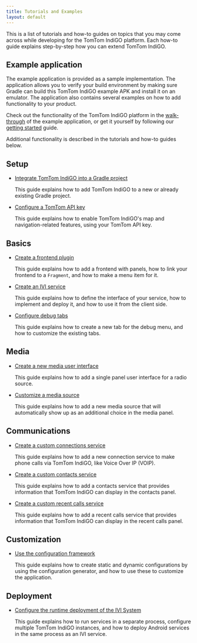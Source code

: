```yaml
---
title: Tutorials and Examples
layout: default
---
```


This is a list of tutorials and how-to guides on topics that you may come across while developing 
for the TomTom IndiGO platform. Each how-to guide explains step-by-step how you can extend 
TomTom IndiGO.


## Example application

The example application is provided as a sample implementation. The application allows you to 
verify your build environment by making sure Gradle can build this TomTom IndiGO example APK and 
install it on an emulator. The application also contains several examples on how to add 
functionality to your product.

Check out the functionality of the TomTom IndiGO platform in the 
[walk-through](/indigo/documentation/platform-overview/example-app) of the example application, or get 
it yourself by following our [getting started](/indigo/documentation/getting-started/introduction)
guide.

Additional functionality is described in the tutorials and how-to guides below.

## Setup

- [Integrate TomTom IndiGO into a Gradle project](/indigo/documentation/tutorials-and-examples/setup/integrate-indigo-into-a-gradle-project)

  This guide explains how to add TomTom IndiGO to a new or already existing Gradle project.

- [Configure a TomTom API key](/indigo/documentation/tutorials-and-examples/setup/configure-a-tomtom-api-key)

  This guide explains how to enable TomTom IndiGO's map and navigation-related features, using your 
  TomTom API key.

## Basics

- [Create a frontend plugin](/indigo/documentation/tutorials-and-examples/basics/create-a-frontend-plugin)

  This guide explains how to add a frontend with panels, how to link your frontend to a `Fragment`,
  and how to make a menu item for it.

- [Create an IVI service](/indigo/documentation/tutorials-and-examples/basics/create-an-ivi-service)

  This guide explains how to define the interface of your service, how to implement and deploy it,
  and how to use it from the client side.

- [Configure debug tabs](/indigo/documentation/tutorials-and-examples/basics/configure-debug-tabs)

  This guide explains how to create a new tab for the debug menu, and how to customize the existing
  tabs.

## Media

- [Create a new media user interface](/indigo/documentation/tutorials-and-examples/media/create-a-new-media-user-interface)

  This guide explains how to add a single panel user interface for a radio source.

- [Customize a media source](/indigo/documentation/tutorials-and-examples/media/customize-a-media-source)

  This guide explains how to add a new media source that will automatically show up as an additional
  choice in the media panel.

## Communications

- [Create a custom connections service](/indigo/documentation/tutorials-and-examples/communications/create-a-custom-connections-service)

  This guide explains how to add a new connection service to make phone calls via TomTom IndiGO, 
  like Voice Over IP (VOIP).

- [Create a custom contacts service](/indigo/documentation/tutorials-and-examples/communications/create-a-custom-contacts-service)

  This guide explains how to add a contacts service that provides information that TomTom IndiGO can
  display in the contacts panel.

- [Create a custom recent calls service](/indigo/documentation/tutorials-and-examples/communications/create-a-custom-recentcalls-service)

  This guide explains how to add a recent calls service that provides information that TomTom 
  IndiGO can display in the recent calls panel.

## Customization

- [Use the configuration framework](/indigo/documentation/tutorials-and-examples/customization/use-the-configuration-framework)

  This guide explains how to create static and dynamic configurations by using the configuration
  generator, and how to use these to customize the application.
  
## Deployment

- [Configure the runtime deployment of the IVI System](/indigo/documentation/tutorials-and-examples/deployment/configure-the-runtime-deployment-of-the-ivi-system)

  This guide explains how to run services in a separate process, configure multiple TomTom IndiGO
  instances, and how to deploy Android services in the same process as an IVI service.

